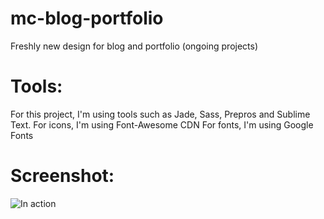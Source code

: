 # mc-blog-portfolio
Freshly new design for blog and portfolio (ongoing projects)

# Tools:
For this project, I'm using tools such as Jade, Sass, Prepros and Sublime Text. 
For icons, I'm using Font-Awesome CDN
For fonts, I'm using Google Fonts

# Screenshot:
![In action](http://s15.postimg.org/6wgvwwbff/2015_09_08_15h54_47.png)
